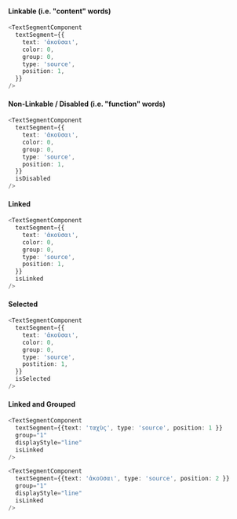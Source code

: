 #### Linkable (i.e. "content" words)

```ts
<TextSegmentComponent
  textSegment={{
    text: 'ἀκοῦσαι',
    color: 0,
    group: 0,
    type: 'source',
    position: 1,
  }}
/>
```

#### Non-Linkable / Disabled (i.e. "function" words)

```ts
<TextSegmentComponent
  textSegment={{
    text: 'ἀκοῦσαι',
    color: 0,
    group: 0,
    type: 'source',
    position: 1,
  }}
  isDisabled
/>
```

#### Linked

```ts
<TextSegmentComponent
  textSegment={{
    text: 'ἀκοῦσαι',
    color: 0,
    group: 0,
    type: 'source',
    position: 1,
  }}
  isLinked
/>
```

#### Selected

```ts
<TextSegmentComponent
  textSegment={{
    text: 'ἀκοῦσαι',
    color: 0,
    group: 0,
    type: 'source',
    postition: 1,
  }}
  isSelected
/>
```

#### Linked and Grouped

```ts
<TextSegmentComponent
  textSegment={{text: 'ταχὺς', type: 'source', position: 1 }}
  group="1"
  displayStyle="line"
  isLinked
/>

<TextSegmentComponent
  textSegment={{text: 'ἀκοῦσαι', type: 'source', position: 2 }}
  group="1"
  displayStyle="line"
  isLinked
/>
```
